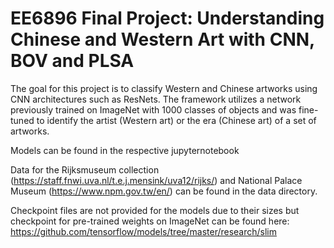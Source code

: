 # EE6896 Final Project: Understanding Chinese and Western Art with CNN, BOV and PLSA

The goal for this project is to classify Western and Chinese artworks using CNN architectures such as ResNets. The framework utilizes a network previously trained on ImageNet with 1000 classes of objects and was fine-tuned to identify the artist (Western art) or the era (Chinese art) of a set of artworks.
 
 
Models can be found in the respective jupyternotebook

Data for the Rijksmuseum collection (https://staff.fnwi.uva.nl/t.e.j.mensink/uva12/rijks/) and National Palace Museum (https://www.npm.gov.tw/en/) can be found in the data directory.

Checkpoint files are not provided for the models due to their sizes but checkpoint for pre-trained weights on  ImageNet can be found here: https://github.com/tensorflow/models/tree/master/research/slim
